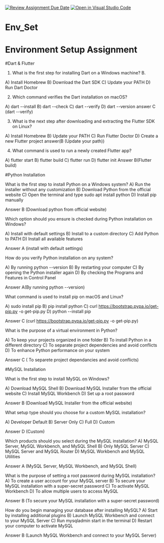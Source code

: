 [![Review Assignment Due Date](https://classroom.github.com/assets/deadline-readme-button-22041afd0340ce965d47ae6ef1cefeee28c7c493a6346c4f15d667ab976d596c.svg)](https://classroom.github.com/a/vnsr1XuU)
[![Open in Visual Studio Code](https://classroom.github.com/assets/open-in-vscode-2e0aaae1b6195c2367325f4f02e2d04e9abb55f0b24a779b69b11b9e10269abc.svg)](https://classroom.github.com/online_ide?assignment_repo_id=17007326&assignment_repo_type=AssignmentRepo)
# Env_Set

# Environment Setup Assignment

#Dart & Flutter

1. What is the first step for installing Dart on a Windows machine? B. 

A) Install Homebrew
B) Download the Dart SDK
C) Update your PATH
D) Run Dart Doctor



2. Which command verifies the Dart installation on macOS? 

A) dart --install
B) dart --check
C) dart --verify
D) dart --version
answer C (dart --verify)

3. What is the next step after downloading and extracting the Flutter SDK on Linux? 

A) Install Homebrew
B) Update your PATH
C) Run Flutter Doctor
D) Create a new Flutter project
answer(B (Update your path))

4. What command is used to run a newly created Flutter app? 

A) flutter start
B) flutter build
C) flutter run
D) flutter init
Answer B(Flutter build)


#Python Installation

What is the first step to install Python on a Windows system? 
A) Run the installer without any customization
B) Download Python from the official website
C) Open the terminal and type sudo apt install python
D) Install pip manually

Answer  B (Download python from official website)

Which option should you ensure is checked during Python installation on Windows? 

A) Install with default settings
B) Install to a custom directory
C) Add Python to PATH
D) Install all available features

Answer A (install with default settings)

How do you verify Python installation on any system? 

A) By running python --version
B) By restarting your computer
C) By opening the Python installer again
D) By checking the Programs and Features in Control Panel

Answer  A(By running python --version)

What command is used to install pip on macOS and Linux? 

A) sudo install pip
B) pip install python
C) curl https://bootstrap.pypa.io/get-pip.py -o get-pip.py
D) python --install pip

Answer C (curl https://bootstrap.pypa.io/get-pip.py -o get-pip.py)


What is the purpose of a virtual environment in Python? 

A) To keep your projects organized in one folder
B) To install Python in a different directory
C) To separate project dependencies and avoid conflicts
D) To enhance Python performance on your system

Answer C ( To separete project  dependancies and avoid conflicts)

#MySQL Installation

What is the first step to install MySQL on Windows?

A) Download MySQL Shell
B) Download MySQL Installer from the official website
C) Install MySQL Workbench
D) Set up a root password

Answer  B (Download MySQL Installer from the official website)


What setup type should you choose for a custom MySQL installation? 

A) Developer Default
B) Server Only
C) Full
D) Custom

Answer D (Custom)

Which products should you select during the MySQL installation? 
A) MySQL Server, MySQL Workbench, and MySQL Shell
B) Only MySQL Server
C) MySQL Server and MySQL Router
D) MySQL Workbench and MySQL Utilities

Answer A (MySQL Server, MySQL Workbench, and MySQL Shell)

What is the purpose of setting a root password during MySQL installation? 
A) To create a user account for your MySQL server
B) To secure your MySQL installation with a super-secret password
C) To activate MySQL Workbench
D) To allow multiple users to access MySQL

Answer B (To secure your MySQL installation with a super-secret password)


How do you begin managing your database after installing MySQL? 
A) Start by installing additional plugins
B) Launch MySQL Workbench and connect to your MySQL Server
C) Run mysqladmin start in the terminal
D) Restart your computer to activate MySQL

Answer B (Launch MySQL Workbench and connect to your MySQL Server)
